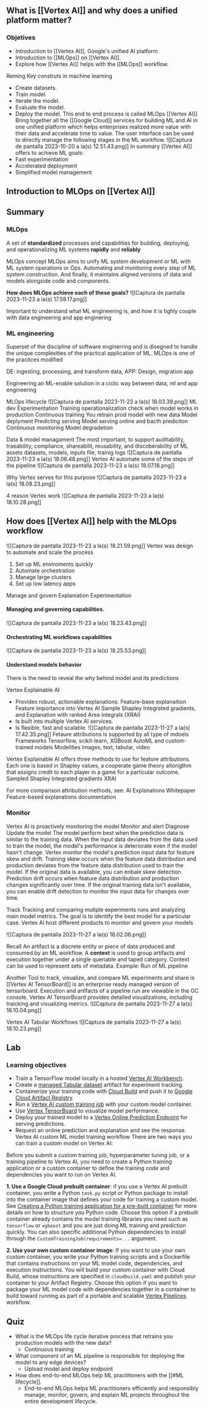 ## What is [[Vertex AI]] and why does a unified platform matter?
### Objetives
* Introduction to [[Vertex AI]], Google's unified AI platform.
* Introduction to [[MLOps]] on [[Vertex AI]].
* Explore how [[Vertex AI]] helps with the [[MLOps]] workflow.

Reming Key construts in machine learning
* Create datasets.
* Train model.
* Iterate the model.
* Evaluate the model.
* Deploy the model.
This end to end process is called MLOps
[[Vertex AI]]
Bring together all the [[Google Cloud]] services for building ML and AI in one unified platform which helps enterprises realized more value with their data and accelerate time to value.
The user interface can be used to directly manage the following stages in the ML workflow.
![[Captura de pantalla 2023-10-20 a la(s) 12.51.43.png]]
In summary [[Vertex AI]] offers to achieve ML goals:
* Fast experimentation
* Accelerated deployment
* Simplified model management 

## Introduction to MLOps on [[Vertex AI]]

## Summary
### MLOps
A set of **standardized** processes and capabilities for building, deploying, and operationalizing ML systems **rapidly** and **reliably**

MLOps concept
MLOps aims to unify ML system development or ML with ML system operations or Ops. Automating and monitoring every step of ML system construction. And finally, it maintains aligned versions of data and models alongside code and components.

**How does MLOps achieve each of these goals?**
![[Captura de pantalla 2023-11-23 a la(s) 17.59.17.png]]

Important to understand what ML engineering is, and how it is tighly couple with data engineering and app enginering

### ML engineering
Superset of the discipline of software enginerring and is disegned to handle the unique complexities of the practical application of ML.
MLOps is one of the pracitces modified

DE: ingesting, processing, and transform data, 
APP: Design, migration app

Engineering an ML-enable solution in a ciclic way between data, ml and app engineering

MLOps lifecycle
![[Captura de pantalla 2023-11-23 a la(s) 18.03.39.png]]
ML dev
Experimentation
Training operationalization
check when model works in production
Continuous training
You retrain prod model with new data
Model deplyment
Predicting serving
Model serving online and bacth prediciton
Continuous monitoring
Model degradetion 

Data & model managament
The most important, to support auditability, traeability, compliance, shareabilit, reusability, and discoberability of ML assets
	datasets, models, inputs file, trainig logs
![[Captura de pantalla 2023-11-23 a la(s) 18.06.48.png]]
Vertex AI automate some of the steps of the pipeline
![[Captura de pantalla 2023-11-23 a la(s) 18.07.18.png]]

Why Vertex serves for this purpose
![[Captura de pantalla 2023-11-23 a la(s) 18.08.23.png]]

4 reason Vertex work
![[Captura de pantalla 2023-11-23 a la(s) 18.10.28.png]]

## How does [[Vertex AI]] help with the MLOps workflow
![[Captura de pantalla 2023-11-23 a la(s) 18.21.59.png]]
Vertex was design to automate and scale the process

1. Set up ML enviroments quickly
2. Automate orchestration
3. Manage large clusters
4. Set up low latency apps

Manage and govern
Explaniation
Experimentation
#### Managing and governing capabilities.
![[Captura de pantalla 2023-11-23 a la(s) 18.23.43.png]]
#### Orchestrating ML workflows capabilities

![[Captura de pantalla 2023-11-23 a la(s) 18.25.53.png]]
#### Understand models behavior
There is the need to reveal the why behind model and its predictions

Vertex Explainable AI
* Provides robust, actionable explanations.
	Feature-base explanaition
	Feature importance into Vertex AI
	Sample Shapley
	Integrated gradients, and Explanation with ranked Area integrals (XRAI)
* Is built into multiple Vertex AI services.
* Is flexible, fast and scalable.
![[Captura de pantalla 2023-11-27 a la(s) 17.42.35.png]]
Fetaure attributions is supported by all type of mdoels
	Frameworks
		Tensorflow, scikit-learn, XGBoost
	AutoML and custom-trained models
	Modelities
		Images, text, tabular, video

Vertex Explainable AI offers three methods to use for feature attributions. Each one is based in Shapley values, a cooperate game theory altorigthm that assigns credit to each player in a game for a particular outcome.
	Sampled Shapley
	Integrated gradients
	XRAI

For more comparison attribution methods, see:
	AI Explanations Whitepaper
	Feature-based explanations documentation

### Monitor
Vertex AI is proactively monitoring the model
	Monitor and alert
	Diagnose
	Update the model
The model perform best when the prediction data is similar to the training data. When the input data deviates from the data used to train the model, the model's performance is deteriorate even if the model hasn't change.
Vertex monitor the model's prediction input data for feature skew and drift. Training skew occurs when the feature data distribution and production deviates from the feature data distribution used to train the model.
If the original data is available, you can enbale skew detection.
Prediction drift occurs when feature data distribution and production changes significantly over time. If the original training data isn't available, you can enable drift detection to monitor the input data for changes over time.

Track
Tracking and comparing mutiple experiments runs and analyzing main model metrics.
The goal is to identify the best model for a particular case.
Vertex AI host different products to monitor and govern your models

![[Captura de pantalla 2023-11-27 a la(s) 18.02.06.png]]

Recall
An artifact is a discrete entity or piece of data produced and consumed by an ML workflow. 
A **context** is used to group artifacts and execution together under a single queriable and taped category.
Context can be used to represent sets of metadata.
Example: Run of ML pipeline

Another Tool to track, visualize, and compare ML experiments and share is [[Vertex AI TensorBoard]] is an enterprise ready managed version of tensorboard.
	Execution and artifacts of a pipeline run are viewable in the GC console.
	Vertex AI TensorBoard provides detailed visualizations, including traicking and visualizing metrics.
![[Captura de pantalla 2023-11-27 a la(s) 18.10.04.png]]

Vertex AI Tabular Workflows
![[Captura de pantalla 2023-11-27 a la(s) 18.10.23.png]]

## Lab
### Learning objectives

- Train a TensorFlow model locally in a hosted [Vertex AI Workbench](https://cloud.google.com/vertex-ai/docs/general/notebooks?hl=sv).
- Create a [managed Tabular dataset](https://cloud.google.com/vertex-ai/docs/training/using-managed-datasets?hl=sv) artifact for experiment tracking.
- Containerize your training code with [Cloud Build](https://cloud.google.com/build) and push it to [Google Cloud Artifact Registry](https://cloud.google.com/artifact-registry).
- Run a [Vertex AI custom training job](https://cloud.google.com/vertex-ai/docs/training/custom-training) with your custom model container.
- Use [Vertex TensorBoard](https://cloud.google.com/vertex-ai/docs/experiments/tensorboard-overview) to visualize model performance.
- Deploy your trained model to a [Vertex Online Prediction Endpoint](https://cloud.google.com/vertex-ai/docs/predictions/getting-predictions) for serving predictions.
- Request an online prediction and explanation and see the response.
Vertex AI custom ML model training workflow
There are two ways you can train a custom model on Vertex AI:

Before you submit a custom training job, hyperparameter tuning job, or a training pipeline to Vertex AI, you need to create a Python training application or a custom container to define the training code and dependencies you want to run on Vertex AI.

**1. Use a Google Cloud prebuilt container**: if you use a Vertex AI prebuilt container, you write a Python `task.py` script or Python package to install into the container image that defines your code for training a custom model. See [Creating a Python training application for a pre-built container](https://cloud.google.com/vertex-ai/docs/training/create-python-pre-built-container) for more details on how to structure you Python code. Choose this option if a prebuilt container already contains the model training libraries you need such as `tensorflow` or `xgboost` and you are just doing ML training and prediction quickly. You can also specific additional Python dependencies to install through the `CustomTrainingJob(requirements=...` argument.

**2. Use your own custom container image**: If you want to use your own custom container, you write your Python training scripts and a Dockerfile that contains instructions on your ML model code, dependencies, and execution instructions. You will build your custom container with Cloud Build, whose instructions are specified in `cloudbuild.yaml` and publish your container to your Artifact Registry. Choose this option if you want to package your ML model code with dependencies together in a container to build toward running as part of a portable and scalable [Vertex Pipelines](https://cloud.google.com/vertex-ai/docs/pipelines/introduction) workflow. 

## Quiz
* What is the MLOps life cycle iterative process that retrains you production models with the new data?
	* Continuous training
* What component of an ML pipeline is responsible for deploying the model to any edge devices?
	* Upload model and deploy endpoint
* How does end-to-end MLOps help ML practitioners with the [[#ML lifecycle]].
	* End-to-end MLOps helps ML practitioners efficiently and responsibly manage, monitor, govern, and explain ML projects throughout the entire development lifecycle.
